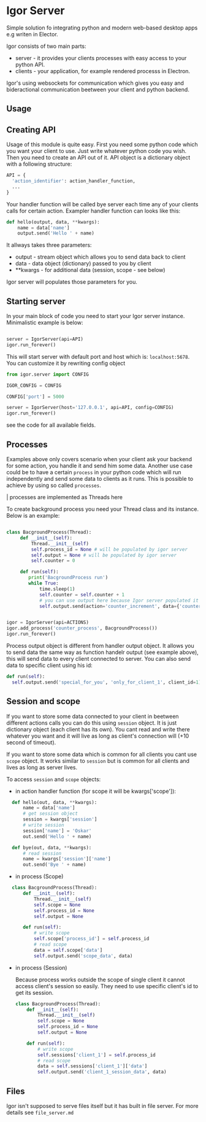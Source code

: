 # Igor Server

Simple solution fo integrating python and modern web-based desktop apps e.g writen in Elector.

Igor consists of two main parts:
* server - it provides your clients processes with easy access to your python API.
* clients - your application, for example rendered processs in Electron.

Igor's using websockets for communication which gives you easy and bideractional communication beetween your client and python backend. 

## Usage

## Creating API
Usage of this module is quite easy. First you need some python code which you want your client to use. Just write whatever python code you wish. Then you need to create an API out of it. API object is a dictionary object with a following structure:

```python
API = {
  'action_identifier': action_handler_function,
  ... 
}
```

Your handler function will be called bye server each time any of your clients calls for certain action.
Exampler handler function can looks like this:

```python
def hello(output, data, **kwargs):
    name = data['name']
    output.send('Hello ' + name)
```
It allways takes three parameters:
* output - stream object which allows you to send data back to client
* data - data object (dictionary) passed to you by client
* **kwargs - for additional data (session, scope - see below)

Igor server will populates those parameters for you.

## Starting server

In your main block of code you need to start your Igor server instance. Minimalistic example is below:
```python

server = IgorServer(api=API)
igor.run_forever()

```
This will start server with default port and host which is: `localhost:5678`. You can customize it by rewriting config object

```python
from igor.server import CONFIG

IGOR_CONFIG = CONFIG

CONFIG['port'] = 5000

server = IgorServer(host='127.0.0.1', api=API, config=CONFIG)
igor.run_forever()

```
see the code for all available fields.

## Processes

Examples above only covers scenario when your client ask your backend for some action, you handle it and send him some data. Another use case could be to have a certain `process` in your python code which will run independently and send some data to clients as it runs. This is possible to achieve by using so called `processes`. 

| processes are implemented as Threads here

To create background process you need your Thread class and its instance. Below is an example:

```python

class BacgroundProcess(Thread):
     def __init__(self):
         Thread.__init__(self)
         self.process_id = None # will be populated by igor server
         self.output = None # will be populated by igor server
         self.counter = 0

     def run(self):
        print('BacgroundProcess run')
        while True:
            time.sleep(1)
            self.counter = self.counter + 1
            # you can use output here because Igor server populated it
            self.output.send(action='counter_increment', data={'counter': self.counter})


igor = IgorServer(api=ACTIONS)
igor.add_process('counter_process', BacgroundProcess())
igor.run_forever()
```

Process output object is different from handler output object. It allows you to send data the same way as function handelr output (see example above), this will send data to every client connected to server. You can also send data to specific client using his id:

```python
def run(self):
  self.output.send('special_for_you', 'only_for_client_1', client_id=1)

```

## Session and scope

If you want to store some data connected to your client in beetween different actions calls you can do this using `session` object. It is just dictionary object (each client has its own). You cant read and write there whatever you want and it will live as long as client's connection will (+10 second of timeout).

If you want to store some data which is common for all clients you cant use `scope` object. It works similar to `session` but is common for all clients and lives as long as server lives.

To access `session` and `scope` objects:

* in action handler function (for scope it will be kwargs['scope']):

```python
  def hello(out, data, **kwargs):
      name = data['name']
      # get session object
      session = kwargs['session']
      # write session
      session['name'] = 'Oskar'
      out.send('Hello ' + name)

  def bye(out, data, **kwargs):
      # read session
      name = kwargs['session']['name']
      out.send('Bye ' + name)
```

* in process (Scope)

```python
  class BacgroundProcess(Thread):
      def __init__(self):
          Thread.__init__(self)
          self.scope = None
          self.process_id = None
          self.output = None 

      def run(self):
          # write scope
          self.scope['process_id'] = self.process_id
          # read scope
          data = self.scope['data']
          self.output.send('scope_data', data)

```
* in process (Session)

  Because process works outside the scope of single client it cannot access client's session so easily. They need to use specific client's id to get its session.

  ```python
  class BacgroundProcess(Thread):
      def __init__(self):
          Thread.__init__(self)
          self.scope = None
          self.process_id = None
          self.output = None 

      def run(self):
          # write scope
          self.sessions['client_1'] = self.process_id
          # read scope
          data = self.sessions['client_1']['data']
          self.output.send('client_1_session_data', data)
  ```

## Files

Igor isn't supposed to serve files itself but it has built in file server. For more details see `file_server.md`